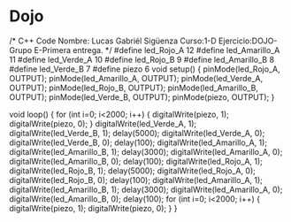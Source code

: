 # Dojo
/* C++ Code
Nombre: Lucas Gabriél Sigüenza
Curso:1-D
Ejercicio:DOJO-Grupo E-Primera entrega.
*/
#define led_Rojo_A 12
#define led_Amarillo_A 11
#define led_Verde_A 10
#define led_Rojo_B 9
#define led_Amarillo_B 8
#define led_Verde_B 7
#define piezo 6
void setup()
{
  pinMode(led_Rojo_A, OUTPUT);
  pinMode(led_Amarillo_A, OUTPUT);
  pinMode(led_Verde_A, OUTPUT);
  pinMode(led_Rojo_B, OUTPUT);
  pinMode(led_Amarillo_B, OUTPUT);
  pinMode(led_Verde_B, OUTPUT);
  pinMode(piezo, OUTPUT);
}

void loop()
{
  for (int i=0; i<2000; i++)
  {
   	digitalWrite(piezo, 1);
    digitalWrite(piezo, 0);
  }
  digitalWrite(led_Verde_A, 1);
  digitalWrite(led_Verde_B, 1);
  delay(5000);
  digitalWrite(led_Verde_A, 0);
  digitalWrite(led_Verde_B, 0);
  delay(100);
  digitalWrite(led_Amarillo_A, 1);
  digitalWrite(led_Amarillo_B, 1);
  delay(3000);
  digitalWrite(led_Amarillo_A, 0);
  digitalWrite(led_Amarillo_B, 0);
  delay(100);
  digitalWrite(led_Rojo_A, 1);
  digitalWrite(led_Rojo_B, 1);
  delay(5000);
  digitalWrite(led_Rojo_A, 0);
  digitalWrite(led_Rojo_B, 0);
  delay(100);
  digitalWrite(led_Amarillo_A, 1);
  digitalWrite(led_Amarillo_B, 1);
  delay(3000);
  digitalWrite(led_Amarillo_A, 0);
  digitalWrite(led_Amarillo_B, 0);
  delay(100);
  for (int i=0; i<2000; i++)
  {
   	digitalWrite(piezo, 1);
    digitalWrite(piezo, 0);
  }
}
